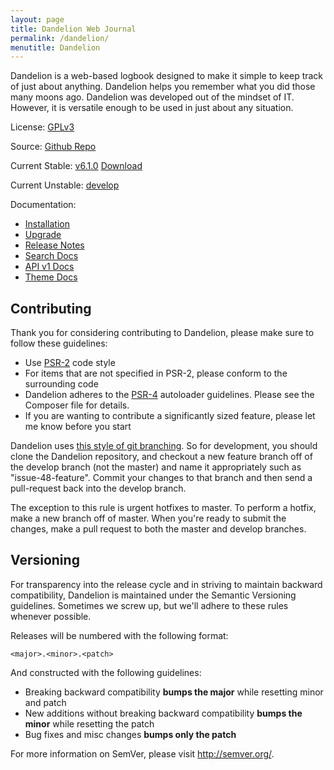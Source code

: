 ```yaml
---
layout: page
title: Dandelion Web Journal
permalink: /dandelion/
menutitle: Dandelion
---
```


Dandelion is a web-based logbook designed to make it simple to keep track of just about anything. Dandelion helps you remember what you did those many moons ago. Dandelion was developed out of the mindset of IT. However, it is versatile enough to be used in just about any situation.

License: [GPLv3](http://www.gnu.org/licenses/gpl-3.0.html)

Source: [Github Repo](https://github.com/onesimus-systems/dandelion)

Current Stable: [v6.1.0](https://github.com/onesimus-systems/dandelion/tree/master) [Download](https://github.com/onesimus-systems/dandelion/releases/tag/v6.1.0)

Current Unstable: [develop](https://github.com/onesimus-systems/dandelion/tree/develop)

Documentation:

* [Installation](/dandelion/install)
* [Upgrade](/dandelion/upgrade)
* [Release Notes](/dandelion/release-notes)
* [Search Docs](/dandelion/search)
* [API v1 Docs](/dandelion/api/v1)
* [Theme Docs](/dandelion/theme-docs)

Contributing
------------

Thank you for considering contributing to Dandelion, please make sure to follow these guidelines:

* Use [PSR-2](http://www.php-fig.org/psr/psr-2/) code style
* For items that are not specified in PSR-2, please conform to the surrounding code
* Dandelion adheres to the [PSR-4](http://www.php-fig.org/psr/psr-4/) autoloader guidelines. Please see the Composer file for details.
* If you are wanting to contribute a significantly sized feature, please let me know before you start

Dandelion uses [this style of git branching](http://nvie.com/posts/a-successful-git-branching-model/). So for development, you should clone the Dandelion repository, and checkout a new feature branch off of the develop branch (not the master) and name it appropriately such as "issue-48-feature". Commit your changes to that branch and then send a pull-request back into the develop branch.

The exception to this rule is urgent hotfixes to master. To perform a hotfix, make a new branch off of master. When you're ready to submit the changes, make a pull request to both the master and develop branches.

Versioning
----------

For transparency into the release cycle and in striving to maintain backward compatibility, Dandelion is maintained under the Semantic Versioning guidelines. Sometimes we screw up, but we'll adhere to these rules whenever possible.

Releases will be numbered with the following format:

`<major>.<minor>.<patch>`

And constructed with the following guidelines:

- Breaking backward compatibility **bumps the major** while resetting minor and patch
- New additions without breaking backward compatibility **bumps the minor** while resetting the patch
- Bug fixes and misc changes **bumps only the patch**

For more information on SemVer, please visit <http://semver.org/>.
